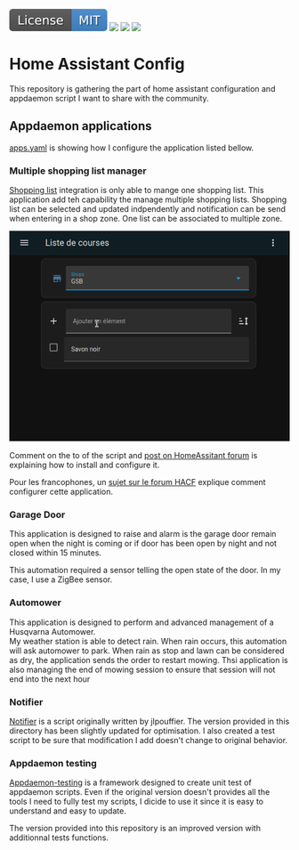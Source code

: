 ![](images/license.svg) ![](https://xavierberger.github.io/homeassistant-config/pylint.svg) ![](https://xavierberger.github.io/homeassistant-config/pytest.svg) ![](https://xavierberger.github.io/homeassistant-config/coverage.svg)

# Home Assistant Config

This repository is gathering the part of home assistant configuration and appdaemon script I want to share with the community.



## Appdaemon applications

[apps.yaml](appdaemon/apps.yaml) is showing how I configure the application listed bellow.

### Multiple shopping list manager

[Shopping list](https://www.home-assistant.io/integrations/shopping_list/) integration is only able to mange one shopping list. This application add teh capability the manage multiple shopping lists. Shopping list can be selected and updated indpendently and notification can be send when entering in a shop zone. One list can be associated to multiple zone.

![demo](images/MultipleShoppingList_demo2.gif)

Comment on the to of the script and [post on HomeAssitant forum](https://community.home-assistant.io/t/an-appdaemon-solution-for-multiple-shopping-list/608858?u=xavb) is explaining how to install and configure it. 

Pour les francophones, un [sujet sur le forum HACF](https://forum.hacf.fr/t/liste-de-courses-multiples-multiple-shopping-lists/27450) explique comment configurer cette application.

### Garage Door

This application is designed to raise and alarm is the garage door remain open when the night is coming or if door has been open by night and not closed within 15 minutes.

This automation required a sensor telling the open state of the door. In my case, I use a ZigBee sensor.

### Automower

This application is designed to perform and advanced management of a Husqvarna Automower.  
My weather station is able to detect rain. When rain occurs, this automation will ask automower to park. When rain as stop and lawn can be considered as dry, the application sends the order to restart mowing.
Thsi application is also managing the end of mowing session to ensure that session will not end into the next hour

### Notifier

[Notifier](https://github.com/jlpouffier/home-assistant-config/blob/master/appdaemon/apps/notifier.py) is a script originally written by jlpouffier. The version provided in this directory has been slightly updated for optimisation. I also created a test script to be sure that modification I add doesn't change to original behavior.

### Appdaemon testing

[Appdaemon-testing](https://github.com/nickw444/appdaemon-testing) is a framework designed to create unit test of appdaemon scripts. Even if the original version doesn't provides all the tools I need to fully test my scripts, I dicide to use it since it is easy to understand and easy to update.

The version provided into this repository is an improved version with additionnal tests functions. 